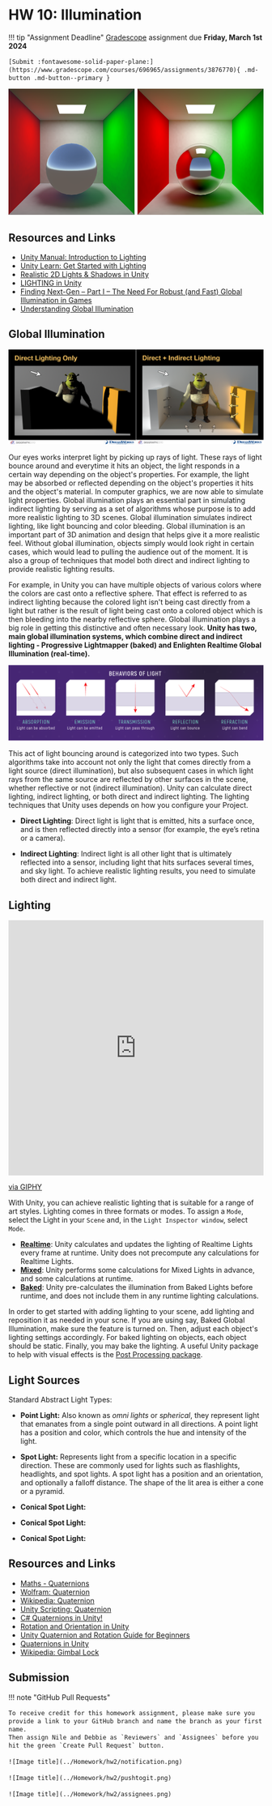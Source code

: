 # HW 10: Illumination

!!! tip "Assignment Deadline"
    [Gradescope](https://www.gradescope.com/) assignment due **Friday, March 1st 2024**

    [Submit :fontawesome-solid-paper-plane:](https://www.gradescope.com/courses/696965/assignments/3876770){ .md-button .md-button--primary }

![Image title](../Labs/illumination2.png)

## Resources and Links
* [Unity Manual: Introduction to Lighting](https://docs.unity3d.com/Manual/LightingInUnity.html)
* [Unity Learn: Get Started with Lighting](https://learn.unity.com/tutorial/get-started-with-lighting?pathwayId=61a65568edbc2a00206076dd&missionId=61a106efedbc2a5554f0dcba)
* [Realistic 2D Lights & Shadows in Unity](https://www.youtube.com/watch?v=-gzw_DHfoKU&t=12s&ab_channel=WillyDev)
* [LIGHTING in Unity](https://www.youtube.com/watch?v=VnG2gOKV9dw&t=229s&ab_channel=Brackeys)
* [Finding Next-Gen – Part I – The Need For Robust (and Fast) Global Illumination in Games](https://colinbarrebrisebois.com/2015/11/06/finding-next-gen-part-i-the-need-for-robust-and-fast-global-illumination-in-games/)
* [Understanding Global Illumination](https://www.pluralsight.com/blog/film-games/understanding-global-illumination)

## Global Illumination

![Image title](../Labs/illumination1.png)

Our eyes works interpret light by picking up rays of light. These rays of light bounce around and everytime it hits an object, the light responds in a certain way depending on the object's properties. For example, the light may be absorbed or reflected depending on the object's properties it hits and the object's material. In computer graphics, we are now able to simulate light properties. Global illumination plays an essential part in simulating indirect lighting by serving as a set of algorithms whose purpose is to add more realistic lighting to 3D scenes. Global illumination simulates indirect lighting, like light bouncing and color bleeding. Global illumination is an important part of 3D animation and design that helps give it a more realistic feel. Without global illumination, objects simply would look right in certain cases, which would lead to pulling the audience out of the moment. It is also a group of techniques that model both direct and indirect lighting to provide realistic lighting results.

For example, in Unity you can have multiple objects of various colors where the colors are cast onto a reflective sphere. That effect is referred to as indirect lighting because the colored light isn't being cast directly from a light but rather is the result of light being cast onto a colored object which is then bleeding into the nearby reflective sphere. Global illumination plays a big role in getting this distinctive and often necessary look.  **Unity has two, main global illumination systems, which combine direct and indirect lighting - Progressive Lightmapper (baked) and Enlighten Realtime Global Illumination  (real-time).**

![Image title](../Labs/light1.png)

This act of light bouncing around is categorized into two types. Such algorithms take into account not only the light that comes directly from a light source (direct illumination), but also subsequent cases in which light rays from the same source are reflected by other surfaces in the scene, whether reflective or not (indirect illumination). Unity can calculate direct lighting, indirect lighting, or both direct and indirect lighting. The lighting techniques that Unity uses depends on how you configure your Project.

* **Direct Lighting**: Direct light is light that is emitted, hits a surface once, and is then reflected directly into a sensor (for example, the eye’s retina or a camera). 

* **Indirect Lighting**: Indirect light is all other light that is ultimately reflected into a sensor, including light that hits surfaces several times, and sky light. To achieve realistic lighting results, you need to simulate both direct and indirect light.

## Lighting

<div style="width:100%;height:0;padding-bottom:100%;position:relative;"><iframe src="https://giphy.com/embed/XyJZNF8BY9X38ifJMt" width="100%" height="100%" style="position:absolute" frameBorder="0" class="giphy-embed" allowFullScreen></iframe></div><p><a href="https://giphy.com/gifs/here-theyre-heeere-XyJZNF8BY9X38ifJMt">via GIPHY</a></p>

With Unity, you can achieve realistic lighting that is suitable for a range of art styles. Lighting comes in three formats or modes. To assign a `Mode`, select the Light in your `Scene`
 and, in the `Light Inspector window`, select `Mode`.

* **[Realtime](https://docs.unity3d.com/Manual/LightMode-Realtime.html)**: Unity calculates and updates the lighting of Realtime Lights every frame at runtime. Unity does not precompute any calculations for Realtime Lights.
* **[Mixed](https://docs.unity3d.com/Manual/LightMode-Mixed.html)**: Unity performs some calculations for Mixed Lights in advance, and some calculations at runtime.
* **[Baked](https://docs.unity3d.com/Manual/LightMode-Baked.html)**: Unity pre-calculates the illumination from Baked Lights before runtime, and does not include them in any runtime lighting calculations.

In order to get started with adding lighting to your scene, add lighting and reposition it as needed in your scne. If you are using say, Baked Global Illumination, make sure the feature is turned on. Then, adjust each object's lighting settings accordingly. For baked lighting on objects, each object should be static. Finally, you may bake the lighting. A useful Unity package to help with visual effects is the [Post Processing package](https://docs.unity3d.com/Manual/PostProcessingOverview.html). 

## Light Sources

Standard Abstract Light Types:

- **Point Light:** Also known as *omni lights* or *spherical*, they represent light that emanates from a single point outward in all directions. A point light has a position and color, which controls the hue and intensity of the light.

- **Spot Light:** Represents light from a specific location in a specific direction. These are commonly used for lights such as flashlights, headlights, and spot lights. A spot light has a position and an orientation, and optionally a falloff distance. The shape of the lit area is either a cone or a pyramid. 

- **Conical Spot Light:**

- **Conical Spot Light:**

- **Conical Spot Light:**

## Resources and Links
* [Maths - Quaternions](https://www.euclideanspace.com/maths/algebra/realNormedAlgebra/quaternions/)
* [Wolfram: Quaternion](https://mathworld.wolfram.com/Quaternion.html)
* [Wikipedia: Quaternion](https://en.wikipedia.org/wiki/Quaternion#:~:text=For%20example%2C%20the%20equation%20z,dimensional%20space%20of%20vector%20quaternions.)
* [Unity Scripting: Quaternion](https://docs.unity3d.com/ScriptReference/Quaternion.html)
* [C# Quaternions in Unity!](https://www.youtube.com/watch?v=hd1QzLf4ZH8&ab_channel=Unity)
* [Rotation and Orientation in Unity](https://docs.unity.cn/ru/2019.4/Manual/QuaternionAndEulerRotationsInUnity.html)
* [Unity Quaternion and Rotation Guide for Beginners](https://vionixstudio.com/2022/06/16/unity-quaternion-and-rotation-guide/)
* [Quaternions in Unity](https://medium.com/@spicuzza157/quatern-b5cf7b83b1d1)
* [Wikipedia: Gimbal Lock](https://en.wikipedia.org/wiki/Gimbal_lock)

## Submission

!!! note "GitHub Pull Requests"

    To receive credit for this homework assignment, please make sure you provide a link to your GitHub branch and name the branch as your first name. 
    Then assign Nile and Debbie as `Reviewers` and `Assignees` before you hit the green `Create Pull Request` button.

    ![Image title](../Homework/hw2/notification.png)

    ![Image title](../Homework/hw2/pushtogit.png)

    ![Image title](../Homework/hw2/assignees.png)